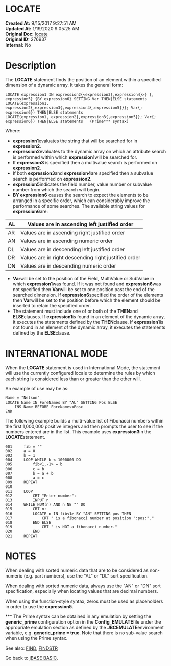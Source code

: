 # LOCATE

**Created At:** 9/15/2017 9:27:51 AM  
**Updated At:** 1/19/2020 9:05:25 AM  
**Original Doc:** [locate](https://docs.jbase.com/36868-jbase-basic/locate)  
**Original ID:** 276937  
**Internal:** No  


# Description

The **LOCATE** statement finds the position of an element within a specified dimension of a dynamic array. It takes the general form:

```
LOCATE expression1 IN expression2{<expression3{,expression4}>} {, expression5} {BY expression6} SETTING Var THEN|ELSE statements
LOCATE(expression1, expression2{,expression3{,expression4{,expression5}}}; Var{; expression6}) THEN|ELSE statements
LOCATE(expression1, expression2{,expression3{,expression5}}; Var{; expression6}) THEN|ELSE statements   (Prime*** syntax)
```

Where:

- **expression1**evaluates the string that will be searched for in **expression2**.
- **expression2**evaluates to the dynamic array on which an attribute search is performed within which **expression1**will be searched for.
- If **expression3** is specified then a multivalue search is performed on **expression2**.
- If both **expression3**and **expression4**are specified then a subvalue search is performed on **expression2**.
- **expression5**indicates the field number, value number or subvalue number from which the search will begin.
- **BY expression6** causes the search to expect the elements to be arranged in a specific order, which can considerably improve the performance of some searches. The available string values for **expression6**are:



| AL<br> | Values are in ascending left justified order<br> |
| --- | --- |
| AR<br> | Values are in ascending right justified order<br> |
| AN<br> | Values are in ascending numeric order<br> |
| DL<br> | Values are in descending left justified order<br> |
| DR<br> | Values are in right descending right justified order<br> |
| DN<br> | Values are in descending numeric order<br> |


- **Var**will be set to the position of the Field, MultiValue or SubValue in which **expression1**was found. If it was not found and **expression6**was not specified then **Var**will be set to one position past the end of the searched dimension. If **expression6**specified the order of the elements then **Var**will be set to the position before which the element should be inserted to retain the specified order.
- The statement must include one of or both of the **THEN**and **ELSE**clauses. If **expression1**is found in an element of the dynamic array, it executes the statements defined by the **THEN**clause. If **expression1**is not found in an element of the dynamic array, it executes the statements defined by the **ELSE**clause.


# INTERNATIONAL MODE

When the **LOCATE** statement is used in International Mode, the statement will use the currently configured locale to determine the rules by which each string is considered less than or greater than the other will.

An example of use may be as:

```
Name = "Nelson"
LOCATE Name IN ForeNames BY "AL" SETTING Pos ELSE
    INS Name BEFORE ForeNames<Pos>
END
```



The following example builds a multi-value list of Fibonacci numbers within the first 1,000,000 positive integers and then prompts the user to see if the numbers entered are in the list. This example uses **expression3**in the **LOCATE**statement.

```
001     fib = ""
002     a = 0
003     b = 1
004     LOOP WHILE b < 1000000 DO
005         fib<1,-1> = b
006         c = b
007         b = a + b
008         a = c
009     REPEAT
010
011     LOOP
012         CRT "Enter number":
013         INPUT n
014     WHILE NUM(n) AND n NE "" DO
015         CRT n:
016         LOCATE n IN fib<1> BY "AN" SETTING pos THEN
017             CRT " is a fibonacci number at position ":pos:"."
018         END ELSE
019             CRT " is NOT a fibonacci number."
020         END
021     REPEAT
```



# NOTES

When dealing with sorted numeric data that are to be considered as non-numeric (e.g. part numbers), use the "AL" or "DL" sort specification.

When dealing with sorted numeric data, always use the "AN" or "DN" sort specification, especially when locating values that are decimal numbers.

When using the function-style syntax, zeros must be used as placeholders in order to use the **expression5**.

\*\*\* The Prime syntax can be obtained in any emulation by setting the **generic\_prime** configuration option in the **Config\_EMULATE**file under the appropriate emulation section as defined by the **JBCEMULATE**environment variable, e.g. **generic\_prime = true**. Note that there is no sub-value search when using the Prime syntax.



See also: [FIND](./../find), [FINDSTR](./../findstr)

Go back to [jBASE BASIC](./../jbase-basic-programmers-reference-guide).
